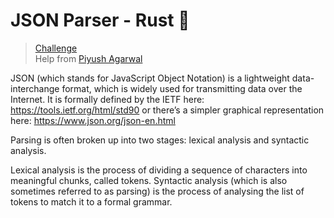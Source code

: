 # JSON Parser - Rust 🦀

> [Challenge](https://codingchallenges.fyi/challenges/challenge-json-parser) <br/>
> Help from [Piyush Agarwal](https://github.com/piyushhagarwal)

JSON (which stands for JavaScript Object Notation) is a lightweight data-interchange format, which is widely used for transmitting data over the Internet. It is formally defined by the IETF here: https://tools.ietf.org/html/std90 or there’s a simpler graphical representation here: https://www.json.org/json-en.html

Parsing is often broken up into two stages: lexical analysis and syntactic analysis. 

Lexical analysis is the process of dividing a sequence of characters into meaningful chunks, called tokens. Syntactic analysis (which is also sometimes referred to as parsing) is the process of analysing the list of tokens to match it to a formal grammar.

